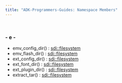 ```yaml
---
title: "ADK-Programmers-Guides: Namespace Members"
---
```


 

### - e -

- emv_config_dir() : <a href="namespacesdi_1_1filesystem.md#a65ac0c4801674fbc1832569c7f34457d">sdi::filesystem</a>
- emv_flash_dir() : <a href="namespacesdi_1_1filesystem.md#a817ffa0e3dd4d66ee5a1717aac4c94b8">sdi::filesystem</a>
- ext_config_dir() : <a href="namespacesdi_1_1filesystem.md#a1518fc71a30bfab59f82fc1a2726c627">sdi::filesystem</a>
- ext_font_dir() : <a href="namespacesdi_1_1filesystem.md#a01f85298159181054db31598024a039e">sdi::filesystem</a>
- ext_plugin_dir() : <a href="namespacesdi_1_1filesystem.md#ae7f61379f5979fbb09444be76ab12a1f">sdi::filesystem</a>
- extract_tar() : <a href="namespacesdi_1_1filesystem.md#a71438e4a73e8ac1cecae82089cd9dded">sdi::filesystem</a>
